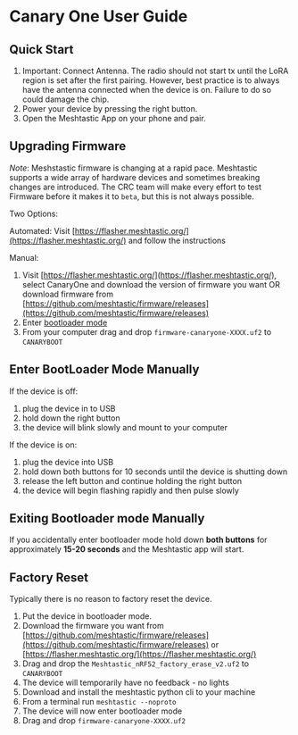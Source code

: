 # Canary One User Guide

## Quick Start
1. Important: Connect Antenna.  The radio should not start tx until the LoRA region is set after the first pairing.  However, best practice is to always have the antenna connected when the device is on.  Failure to do so could damage the chip. 
2. Power your device by pressing the right button.
3. Open the Meshtastic App on your phone and pair.

## Upgrading Firmware
*Note*: Meshstastic firmware is changing at a rapid pace.  Meshtastic supports a wide array of hardware devices and sometimes breaking changes are introduced.  The CRC team will make every effort to test Firmware before it makes it to `beta`, but this is not always possible.

Two Options:

Automated: Visit [https://flasher.meshtastic.org/](https://flasher.meshtastic.org/) and follow the instructions

Manual:
1. Visit [https://flasher.meshtastic.org/](https://flasher.meshtastic.org/), select CanaryOne and download the version of firmware you want OR download firmware from [https://github.com/meshtastic/firmware/releases](https://github.com/meshtastic/firmware/releases)
1. Enter [bootloader mode](#enter-bootloader-mode-manually)
1. From your computer drag and drop `firmware-canaryone-XXXX.uf2` to `CANARYBOOT`

## Enter BootLoader Mode Manually
If the device is off:
1. plug the device in to USB
2. hold down the right button
3. the device will blink slowly and mount to your computer

If the device is on:
1. plug the device into USB
1. hold down both buttons for 10 seconds until the device is shutting down
1. release the left button and continue holding the right button
1. the device will begin flashing rapidly and then pulse slowly

## Exiting Bootloader mode Manually
If you accidentally enter bootloader mode hold down **both buttons** for approximately **15-20 seconds** and the Meshtastic app will start.

## Factory Reset
Typically there is no reason to factory reset the device.

1. Put the device in bootloader mode.
1. Download the firmware you want from [https://github.com/meshtastic/firmware/releases](https://github.com/meshtastic/firmware/releases) or [https://flasher.meshtastic.org/](https://flasher.meshtastic.org/)
1. Drag and drop the `Meshtastic_nRF52_factory_erase_v2.uf2` to `CANARYBOOT`
1. The device will temporarily have no feedback - no lights
1. Download and install the meshtastic python cli to your machine
1. From a terminal run `meshtastic --noproto`
1. The device will now enter bootloader mode
1. Drag and drop `firmware-canaryone-XXXX.uf2`
